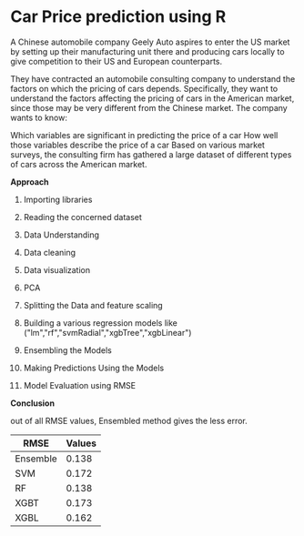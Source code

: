 # **Car Price prediction using R**

A Chinese automobile company Geely Auto aspires to enter the US market by setting up their manufacturing unit there and producing cars locally to give competition to their US and European counterparts.

They have contracted an automobile consulting company to understand the factors on which the pricing of cars depends. Specifically, they want to understand the factors affecting the pricing of cars in the American market, since those may be very different from the Chinese market. The company wants to know:

Which variables are significant in predicting the price of a car
How well those variables describe the price of a car Based on various market surveys, the consulting firm has gathered a large dataset of different types of cars across the American market.

**Approach**

1) Importing libraries

2) Reading the concerned dataset

3) Data Understanding

4) Data cleaning

5) Data visualization

6) PCA

7) Splitting the Data and feature scaling

8) Building a various regression models like ("lm","rf","svmRadial","xgbTree","xgbLinear")

9) Ensembling the Models

10) Making Predictions Using the Models

11) Model Evaluation using RMSE

**Conclusion**

out of all RMSE values, Ensembled method gives the less error.

| RMSE | Values |
| ----------- | ----------- |
| Ensemble | 0.138 |
| SVM | 0.172 |
| RF  | 0.138 |
| XGBT | 0.173 |
| XGBL | 0.162 |
